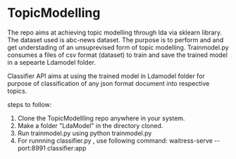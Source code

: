 # TopicModelling

The repo aims at achieving topic modelling through lda via sklearn library. The dataset used is abc-news dataset. 
The purpose is to perform and and get understading of an unsuprevised form of topic modelling.
Trainmodel.py consumes a files of csv format (dataset) to train and save the trained model in a sepearte Ldamodel folder.

Classifier API aims at using the trained model in Ldamodel  folder for purpose of classification of any json format document into respective topics.


steps to follow:
1.  Clone the TopicModellling repo anywhere in your system.
2.  Make a folder "LdaModel" in the directory cloned.
3.  Run trainmodel.py using python trainmodel.py
4.  For runnning classifier.py , use following command: waitress-serve --port:8991 classifier:app

